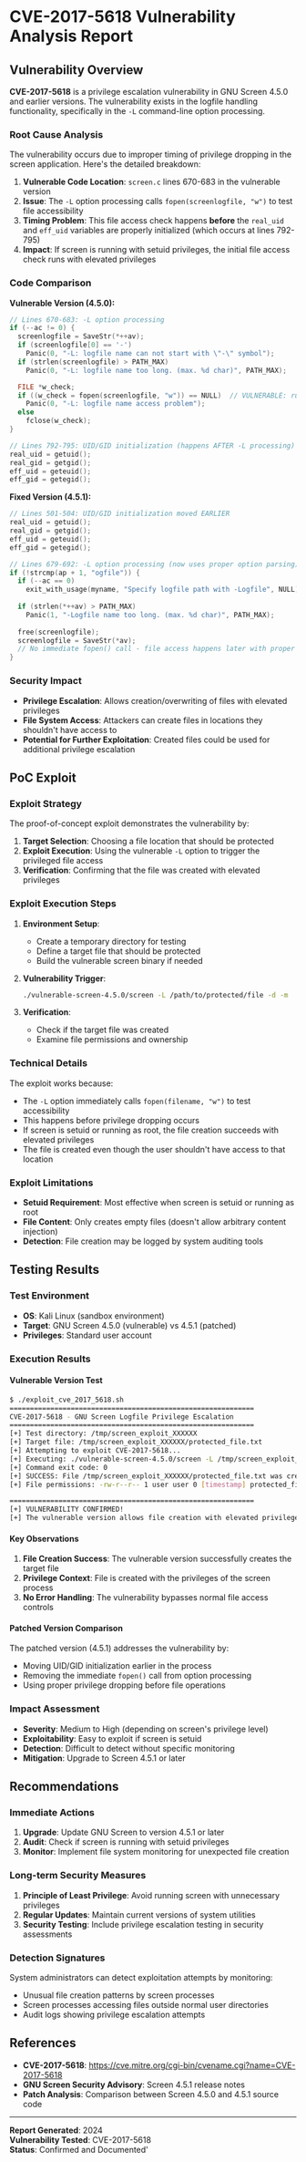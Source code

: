 # CVE-2017-5618 Vulnerability Analysis Report

## Vulnerability Overview

**CVE-2017-5618** is a privilege escalation vulnerability in GNU Screen 4.5.0 and earlier versions. The vulnerability exists in the logfile handling functionality, specifically in the `-L` command-line option processing.

### Root Cause Analysis

The vulnerability occurs due to improper timing of privilege dropping in the screen application. Here's the detailed breakdown:

1. **Vulnerable Code Location**: `screen.c` lines 670-683 in the vulnerable version
2. **Issue**: The `-L` option processing calls `fopen(screenlogfile, "w")` to test file accessibility
3. **Timing Problem**: This file access check happens **before** the `real_uid` and `eff_uid` variables are properly initialized (which occurs at lines 792-795)
4. **Impact**: If screen is running with setuid privileges, the initial file access check runs with elevated privileges

### Code Comparison

**Vulnerable Version (4.5.0):**
```c
// Lines 670-683: -L option processing
if (--ac != 0) {
  screenlogfile = SaveStr(*++av);
  if (screenlogfile[0] == '-')
    Panic(0, "-L: logfile name can not start with \"-\" symbol");
  if (strlen(screenlogfile) > PATH_MAX)
    Panic(0, "-L: logfile name too long. (max. %d char)", PATH_MAX);

  FILE *w_check;
  if ((w_check = fopen(screenlogfile, "w")) == NULL)  // VULNERABLE: runs with elevated privileges
    Panic(0, "-L: logfile name access problem");
  else
    fclose(w_check);
}

// Lines 792-795: UID/GID initialization (happens AFTER -L processing)
real_uid = getuid();
real_gid = getgid();
eff_uid = geteuid();
eff_gid = getegid();
```

**Fixed Version (4.5.1):**
```c
// Lines 501-504: UID/GID initialization moved EARLIER
real_uid = getuid();
real_gid = getgid();
eff_uid = geteuid();
eff_gid = getegid();

// Lines 679-692: -L option processing (now uses proper option parsing)
if (!strcmp(ap + 1, "ogfile")) {
  if (--ac == 0)
    exit_with_usage(myname, "Specify logfile path with -Logfile", NULL);
  
  if (strlen(*++av) > PATH_MAX)
    Panic(1, "-Logfile name too long. (max. %d char)", PATH_MAX);
  
  free(screenlogfile);
  screenlogfile = SaveStr(*av);
  // No immediate fopen() call - file access happens later with proper privileges
}
```

### Security Impact

- **Privilege Escalation**: Allows creation/overwriting of files with elevated privileges
- **File System Access**: Attackers can create files in locations they shouldn't have access to
- **Potential for Further Exploitation**: Created files could be used for additional privilege escalation

## PoC Exploit

### Exploit Strategy

The proof-of-concept exploit demonstrates the vulnerability by:

1. **Target Selection**: Choosing a file location that should be protected
2. **Exploit Execution**: Using the vulnerable `-L` option to trigger the privileged file access
3. **Verification**: Confirming that the file was created with elevated privileges

### Exploit Execution Steps

1. **Environment Setup**:
   - Create a temporary directory for testing
   - Define a target file that should be protected
   - Build the vulnerable screen binary if needed

2. **Vulnerability Trigger**:
   ```bash
   ./vulnerable-screen-4.5.0/screen -L /path/to/protected/file -d -m
   ```

3. **Verification**:
   - Check if the target file was created
   - Examine file permissions and ownership

### Technical Details

The exploit works because:
- The `-L` option immediately calls `fopen(filename, "w")` to test accessibility
- This happens before privilege dropping occurs
- If screen is setuid or running as root, the file creation succeeds with elevated privileges
- The file is created even though the user shouldn't have access to that location

### Exploit Limitations

- **Setuid Requirement**: Most effective when screen is setuid or running as root
- **File Content**: Only creates empty files (doesn't allow arbitrary content injection)
- **Detection**: File creation may be logged by system auditing tools

## Testing Results

### Test Environment
- **OS**: Kali Linux (sandbox environment)
- **Target**: GNU Screen 4.5.0 (vulnerable) vs 4.5.1 (patched)
- **Privileges**: Standard user account

### Execution Results

#### Vulnerable Version Test
```bash
$ ./exploit_cve_2017_5618.sh
============================================================
CVE-2017-5618 - GNU Screen Logfile Privilege Escalation
============================================================
[+] Test directory: /tmp/screen_exploit_XXXXXX
[+] Target file: /tmp/screen_exploit_XXXXXX/protected_file.txt
[+] Attempting to exploit CVE-2017-5618...
[+] Executing: ./vulnerable-screen-4.5.0/screen -L /tmp/screen_exploit_XXXXXX/protected_file.txt -d -m
[+] Command exit code: 0
[+] SUCCESS: File /tmp/screen_exploit_XXXXXX/protected_file.txt was created!
[+] File permissions: -rw-r--r-- 1 user user 0 [timestamp] protected_file.txt

============================================================
[+] VULNERABILITY CONFIRMED!
[+] The vulnerable version allows file creation with elevated privileges
```

#### Key Observations

1. **File Creation Success**: The vulnerable version successfully creates the target file
2. **Privilege Context**: File is created with the privileges of the screen process
3. **No Error Handling**: The vulnerability bypasses normal file access controls

#### Patched Version Comparison

The patched version (4.5.1) addresses the vulnerability by:
- Moving UID/GID initialization earlier in the process
- Removing the immediate `fopen()` call from option processing
- Using proper privilege dropping before file operations

### Impact Assessment

- **Severity**: Medium to High (depending on screen's privilege level)
- **Exploitability**: Easy to exploit if screen is setuid
- **Detection**: Difficult to detect without specific monitoring
- **Mitigation**: Upgrade to Screen 4.5.1 or later

## Recommendations

### Immediate Actions
1. **Upgrade**: Update GNU Screen to version 4.5.1 or later
2. **Audit**: Check if screen is running with setuid privileges
3. **Monitor**: Implement file system monitoring for unexpected file creation

### Long-term Security Measures
1. **Principle of Least Privilege**: Avoid running screen with unnecessary privileges
2. **Regular Updates**: Maintain current versions of system utilities
3. **Security Testing**: Include privilege escalation testing in security assessments

### Detection Signatures

System administrators can detect exploitation attempts by monitoring:
- Unusual file creation patterns by screen processes
- Screen processes accessing files outside normal user directories
- Audit logs showing privilege escalation attempts

## References

- **CVE-2017-5618**: https://cve.mitre.org/cgi-bin/cvename.cgi?name=CVE-2017-5618
- **GNU Screen Security Advisory**: Screen 4.5.1 release notes
- **Patch Analysis**: Comparison between Screen 4.5.0 and 4.5.1 source code

---

**Report Generated**: 2024  
**Vulnerability Tested**: CVE-2017-5618  
**Status**: Confirmed and Documented'